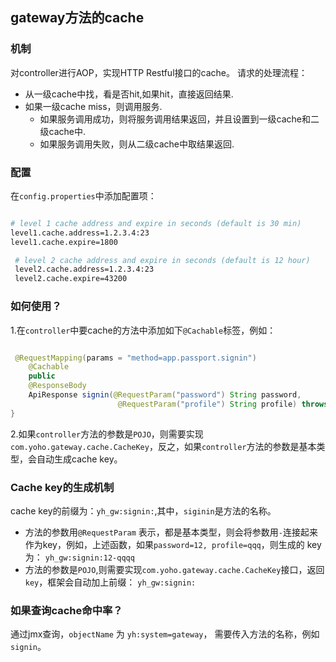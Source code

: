 ## gateway方法的cache

### 机制
 对controller进行AOP，实现HTTP Restful接口的cache。 请求的处理流程：
  - 从一级cache中找，看是否hit,如果hit，直接返回结果.
  - 如果一级cache miss，则调用服务.
     - 如果服务调用成功，则将服务调用结果返回，并且设置到一级cache和二级cache中.
     - 如果服务调用失败，则从二级cache中取结果返回.

### 配置
 在`config.properties`中添加配置项：
 ```bash

 # level 1 cache address and expire in seconds (default is 30 min)
 level1.cache.address=1.2.3.4:23
 level1.cache.expire=1800

  # level 2 cache address and expire in seconds (default is 12 hour)
  level2.cache.address=1.2.3.4:23
  level2.cache.expire=43200

 ```

### 如何使用？

1.在`controller`中要cache的方法中添加如下`@Cachable`标签，例如：
```java

 @RequestMapping(params = "method=app.passport.signin")
    @Cachable
    public
    @ResponseBody
    ApiResponse signin(@RequestParam("password") String password,
                        @RequestParam("profile") String profile) throws com.yoho.gateway.exception.GatewayException {
}
```

2.如果`controller`方法的参数是`POJO`，则需要实现`com.yoho.gateway.cache.CacheKey`，反之，如果`controller`方法的参数是基本类型，会自动生成cache key。

### Cache key的生成机制
cache key的前缀为：`yh_gw:signin:`,其中，`siginin`是方法的名称。
 - 方法的参数用`@RequestParam` 表示，都是基本类型，则会将参数用`-`连接起来作为key，例如，上述函数，如果`password=12, profile=qqq`，则生成的
   key为：  `yh_gw:signin:12-qqqq`
 - 方法的参数是`POJO`,则需要实现`com.yoho.gateway.cache.CacheKey`接口，返回`key`，框架会自动加上前缀：  `yh_gw:signin:`

### 如果查询cache命中率？

通过jmx查询，`objectName` 为 `yh:system=gateway`， 需要传入方法的名称，例如`signin`。

